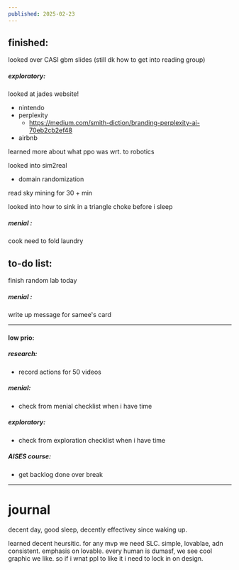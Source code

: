 ```yaml
---
published: 2025-02-23
---
```

## finished:

looked over CASI gbm slides (still dk how to get into reading group)
##### exploratory:
looked at jades website!
- nintendo
- perplexity
	- https://medium.com/smith-diction/branding-perplexity-ai-70eb2cb2ef48
- airbnb

learned more about what ppo was wrt. to robotics 

looked into sim2real
- domain randomization

read sky mining for 30 + min

looked into how to sink in a triangle choke before i sleep
##### menial :
cook
need to fold laundry
## to-do list:

finish random lab today
##### menial :
write up message for samee's card

-----
#### low prio:

##### research:
- record actions for 50 videos 
##### menial:
- check from menial checklist when i have time
##### exploratory:
- check from exploration checklist when i have time
##### AISES course:
- get backlog done over break

---
# journal

decent day, good sleep, decently effectivey since waking up. 

learned decent heursitic. for any mvp we need SLC. simple, lovablae, adn consistent. emphasis on lovable. every human is dumasf, we see cool graphic we like. so if i wnat ppl to like it i need to lock in on design.